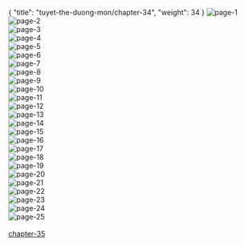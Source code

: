{ "title": "tuyet-the-duong-mon/chapter-34", "weight": 34 }
<img src="tuyet-the-duong-mon_0034_01-e18f2db5e8d3c806f266ed4d495477e5.webp" alt="page-1" origin="http://3.bp.blogspot.com/-I5bm0ktXJaY/VRTOIGcvKiI/AAAAAAAAfDg/-C5gt7v9u54/s0/1.jpg"><br/>
<img src="tuyet-the-duong-mon_0034_02-ba4cae0bfa47e29f640253d13b5e59b9.webp" alt="page-2" origin="http://3.bp.blogspot.com/-Vm0iFXhskHk/VRTOJvCmfTI/AAAAAAAAfDo/BwVz5PGTBbs/s0/2.jpg"><br/>
<img src="tuyet-the-duong-mon_0034_03-d8ea32c17109dc9bd56cc10680f96e55.webp" alt="page-3" origin="http://3.bp.blogspot.com/-mahTkMeOtLU/VRTOLpwYXzI/AAAAAAAAfDw/ShOtd377nos/s0/3.jpg"><br/>
<img src="tuyet-the-duong-mon_0034_04-8150df627b8aaf38117ac2020ecd66b7.webp" alt="page-4" origin="http://3.bp.blogspot.com/-yN5S3TckRKQ/VRTONSMyy3I/AAAAAAAAfD4/jf_htjuyRFc/s0/4.jpg"><br/>
<img src="tuyet-the-duong-mon_0034_05-88135fd42134dac21c89ab36bd888cd2.webp" alt="page-5" origin="http://3.bp.blogspot.com/-moeke0vZFFU/VRTOPFew2iI/AAAAAAAAfEA/wQM46-YKnak/s0/5.jpg"><br/>
<img src="tuyet-the-duong-mon_0034_06-67c753331a6dfc379f624aaeda666af2.webp" alt="page-6" origin="http://3.bp.blogspot.com/-3tsVb7fEQWM/VRTORBZb3fI/AAAAAAAAfEI/cOf-n9PHTYQ/s0/6.jpg"><br/>
<img src="tuyet-the-duong-mon_0034_07-b15be0884827a4c4a2c0f3df22283ef1.webp" alt="page-7" origin="http://3.bp.blogspot.com/-tDp0NL7foTs/VRTOS0Fmx_I/AAAAAAAAfEQ/VD0bH94WgRI/s0/7.jpg"><br/>
<img src="tuyet-the-duong-mon_0034_08-4361fa9799e8b27ef2a120b4be4aabb4.webp" alt="page-8" origin="http://3.bp.blogspot.com/--0oabgA9hhA/VRTOUjex12I/AAAAAAAAfEY/YwT6UEv36DY/s0/8.jpg"><br/>
<img src="tuyet-the-duong-mon_0034_09-62e7fcc748f601a83a3cdba546580f1d.webp" alt="page-9" origin="http://3.bp.blogspot.com/-pWK57Hhh-VM/VRTOWleu5II/AAAAAAAAfEk/JSfzio4F5as/s0/9.jpg"><br/>
<img src="tuyet-the-duong-mon_0034_10-2e0c779a73e31c51ee5214edb75d2a3d.webp" alt="page-10" origin="http://3.bp.blogspot.com/-IUvdcrAF9Xo/VRTOYWcsgdI/AAAAAAAAfEs/7l9pkQ8J9Fk/s0/10.jpg"><br/>
<img src="tuyet-the-duong-mon_0034_11-37bd2715438cd152b389f88446af6e51.webp" alt="page-11" origin="http://3.bp.blogspot.com/-_7u_HXFd4u0/VRTOaTQMmhI/AAAAAAAAfE0/7MdUzDl28k0/s0/11.jpg"><br/>
<img src="tuyet-the-duong-mon_0034_12-a9b779c9f861f544c035f33e49f47a0d.webp" alt="page-12" origin="http://3.bp.blogspot.com/-y3lcJFKH9Yk/VRTOcI1es6I/AAAAAAAAfE8/FwEn_Vb2Y34/s0/12.jpg"><br/>
<img src="tuyet-the-duong-mon_0034_13-201e24ffcebce5d8786b07f813882740.webp" alt="page-13" origin="http://3.bp.blogspot.com/-2wr993pMUBY/VRTOd9ZqMQI/AAAAAAAAfFE/pOaGSLed0EE/s0/13.jpg"><br/>
<img src="tuyet-the-duong-mon_0034_14-9b428078c6f94355d83397d5df96cb31.webp" alt="page-14" origin="http://3.bp.blogspot.com/-3IzmwNXAnvg/VRTOfo_ll9I/AAAAAAAAfFM/lPnFi-uC-HM/s0/14.jpg"><br/>
<img src="tuyet-the-duong-mon_0034_15-2b746485b2d83e04dde637b24eee956c.webp" alt="page-15" origin="http://3.bp.blogspot.com/-PE5NvrhNn0A/VRTOhVED8nI/AAAAAAAAfFU/gsSJyfPhbWM/s0/15.jpg"><br/>
<img src="tuyet-the-duong-mon_0034_16-049667db69f802b62673d32f31fd2cd6.webp" alt="page-16" origin="http://3.bp.blogspot.com/-WeHaZI8C220/VRTOjE6bQFI/AAAAAAAAfFc/xHYWcVH2Jvc/s0/16.jpg"><br/>
<img src="tuyet-the-duong-mon_0034_17-7f2fbce410d9e93b414bd36fdd6aa282.webp" alt="page-17" origin="http://3.bp.blogspot.com/-Ww8AiU4aqBg/VRTOkxgRPQI/AAAAAAAAfFk/_xj2VttxY1c/s0/17.jpg"><br/>
<img src="tuyet-the-duong-mon_0034_18-e71ec23c07294183268ceeeec09310c1.webp" alt="page-18" origin="http://3.bp.blogspot.com/-HUJDEi6KZ7Q/VRTOnHrTNYI/AAAAAAAAfFs/cTZIGUUq-Fc/s0/18.jpg"><br/>
<img src="tuyet-the-duong-mon_0034_19-8053895722d253a9913420f9fc471a71.webp" alt="page-19" origin="http://3.bp.blogspot.com/-QjfxoIJkO6Y/VRTOoyz5vxI/AAAAAAAAfF0/X2g0o1UEs-Y/s0/19.jpg"><br/>
<img src="tuyet-the-duong-mon_0034_20-0386b32c42791728a34bf4d14b0efaf0.webp" alt="page-20" origin="http://3.bp.blogspot.com/-yFXudNnWsSM/VRTOq0X3y8I/AAAAAAAAfF8/KCeGSOEK3bA/s0/20.jpg"><br/>
<img src="tuyet-the-duong-mon_0034_21-74cac46f73fd0de8be778996dc798c8f.webp" alt="page-21" origin="http://3.bp.blogspot.com/-11Z5cJt2-ek/VRTOsYqCOzI/AAAAAAAAfGE/vq-Y8Q5xD1Q/s0/21.jpg"><br/>
<img src="tuyet-the-duong-mon_0034_22-9189ba8ad69748f0123e422fb8283dd6.webp" alt="page-22" origin="http://3.bp.blogspot.com/-_KHrZ6VaOis/VRTOuFwCsaI/AAAAAAAAfGM/BApZ-1gVqw0/s0/22.jpg"><br/>
<img src="tuyet-the-duong-mon_0034_23-422c58f48a91c980581f91f6543919fa.webp" alt="page-23" origin="http://3.bp.blogspot.com/-ws_GfAL5q4E/VRTOwJMcXhI/AAAAAAAAfGU/PKEtfihIQ_Q/s0/23.jpg"><br/>
<img src="tuyet-the-duong-mon_0034_24-0f98450780c296dac136f0e79866b12b.webp" alt="page-24" origin="http://3.bp.blogspot.com/-rjnztWlWc2A/VRTOxlQqZaI/AAAAAAAAfGc/SIEbAmyJoG0/s0/24.jpg"><br/>
<img src="tuyet-the-duong-mon_0034_25-f3837e9cdae4702ad7777cc9023fe1ca.webp" alt="page-25" origin="http://3.bp.blogspot.com/-t4XVNHWPZfM/VRTOy1F3t1I/AAAAAAAAfGk/DlrMgmjTKF4/s0/credit1.jpg"><br/>
<br/><a class="nextchap" href="/tuyet-the-duong-mon/chapter-35">chapter-35</a>

